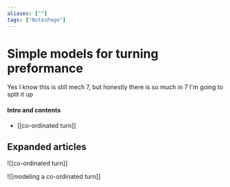 ```yaml
---
aliases: [""]
tags: ["NotesPage"]
---
```


# Simple models for turning preformance
Yes I know this is still mech 7, but honestly there is so much in 7 I'm going to split it up
#### Intro and contents
- [[co-ordinated turn]]


## Expanded articles
![[co-ordinated turn]]

![[modeling a co-ordinated turn]]